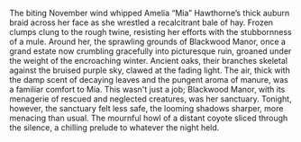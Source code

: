 The biting November wind whipped Amelia “Mia” Hawthorne’s thick auburn braid across her face as she wrestled a recalcitrant bale of hay.  Frozen clumps clung to the rough twine, resisting her efforts with the stubbornness of a mule.  Around her, the sprawling grounds of Blackwood Manor, once a grand estate now crumbling gracefully into picturesque ruin, groaned under the weight of the encroaching winter.  Ancient oaks, their branches skeletal against the bruised purple sky, clawed at the fading light.  The air, thick with the damp scent of decaying leaves and the pungent aroma of manure, was a familiar comfort to Mia.  This wasn't just a job; Blackwood Manor, with its menagerie of rescued and neglected creatures, was her sanctuary.  Tonight, however, the sanctuary felt less safe, the looming shadows sharper, more menacing than usual.  The mournful howl of a distant coyote sliced through the silence, a chilling prelude to whatever the night held.
